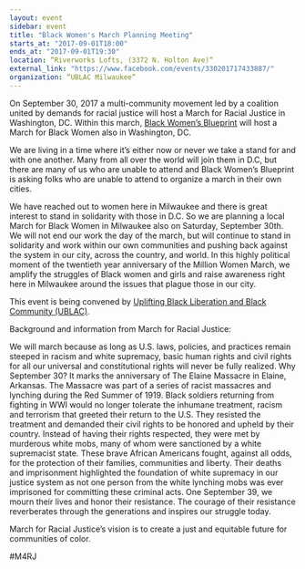 ```yaml
---
layout: event
sidebar: event
title: "Black Women's March Planning Meeting"
starts_at: "2017-09-01T18:00"
ends_at: "2017-09-01T19:30"
location: “Riverworks Lofts, (3372 N. Holton Ave)“
external_link: "https://www.facebook.com/events/330201717433887/"
organization: “UBLAC Milwaukee”
---
```


On September 30, 2017 a multi-community movement led by a coalition united by demands for racial justice will host a March for Racial Justice in Washington, DC. Within this march, [Black Women’s Blueprint](http://www.blackwomensblueprint.org) will host a March for Black Women also in Washington, DC. 

We are living in a time where it’s either now or never we take a stand for and with one another. Many from all over the world will join them in D.C, but there are many of us who are unable to attend and Black Women’s Blueprint is asking folks who are unable to attend to organize a march in their own cities. 

We have reached out to women here in Milwaukee and there is great interest to stand in solidarity with those in D.C. So we are planning a local March for Black Women in Milwaukee also on Saturday, September 30th. We will not end our work the day of the march, but will continue to stand in solidarity and work within our own communities and pushing back against the system in our city, across the country, and world. In this highly political moment of the twentieth year anniversary of the Million Women March, we amplify the struggles of Black women and girls and raise awareness right here in Milwaukee around the issues that plague those in our city. 

This event is being convened by [Uplifting Black Liberation and Black Community (UBLAC)](https://www.facebook.com/UBLACMKE/).

Background and information from March for Racial Justice: 

We will march because as long as U.S. laws, policies, and practices remain steeped in racism and white supremacy, basic human rights and civil rights for all our universal and constitutional rights will never be fully realized. Why September 30? It marks the anniversary of The Elaine Massacre in Elaine, Arkansas. The Massacre was part of a series of racist massacres and lynching during the Red Summer of 1919. Black soldiers returning from fighting in WWI would no longer tolerate the inhumane treatment, racism and terrorism that greeted their return to the U.S. They resisted the treatment and demanded their civil rights to be honored and upheld by their country. Instead of having their rights respected, they were met by murderous white mobs, many of whom were sanctioned by a white supremacist state. These brave African Americans fought, against all odds, for the protection of their families, communities and liberty. Their deaths and imprisonment highlighted the foundation of white supremacy in our justice system as not one person from the white lynching mobs was ever imprisoned for committing these criminal acts. One September 39, we mourn their lives and honor their resistance. The courage of their resistance reverberates through the generations and inspires our struggle today. 

March for Racial Justice’s vision is to create a just and equitable future for communities of color. 

#M4RJ
